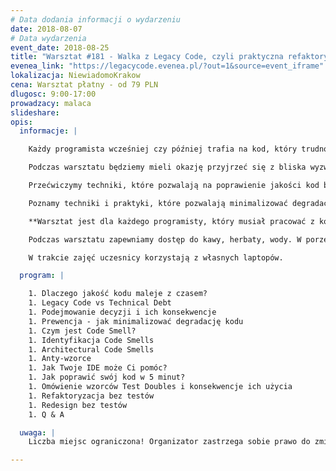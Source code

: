```yaml
---
# Data dodania informacji o wydarzeniu
date: 2018-08-07
# Data wydarzenia
event_date: 2018-08-25
title: "Warsztat #181 - Walka z Legacy Code, czyli praktyczna refaktoryzacja"
evenea_link: "https://legacycode.evenea.pl/?out=1&source=event_iframe"
lokalizacja: NiewiadomoKrakow
cena: Warsztat płatny - od 79 PLN
dlugosc: 9:00-17:00
prowadzacy: malaca
slideshare:
opis:
  informacje: |

    Każdy programista wcześniej czy później trafia na kod, który trudno zrozumieć i zmodyfikować. Nawet jeżeli od samego początku kod powstawał mając na względzie dobre praktyki i sposoby wytwarzania oprogramowania degradacja jest niestety nie do uniknięcia. Im większy projekt, im dłużej jest w użyciu, im większa ilość programistów nad nim pracuje, tym większe prawdopodobieństwo, że natkniesz się na kod, który już niewielu jest w stanie wytłumaczyć. Mimo wszystko, nadal jest to kod, z którym musisz umieć pracować.

    Podczas warsztatu będziemy mieli okazję przyjrzeć się z bliska wyzwaniom, na które cierpią aplikacje mające za sobą wiele lat życia m.in. brak testów, duże i skomplikowane klasy. Nauczymy się rozpoznawać problemy oraz dobierać do nich stosowne rozwiązania. Uczestnicy będą mieli okazję wypróbować zarówno proste i szybkie refaktoryzacje oraz takie, które wymagają głębszej analizy i przygotowania.

    Przećwiczymy techniki, które pozwalają na poprawienie jakości kod bez jego dokładnej znajomości i zrozumienia.

    Poznamy techniki i praktyki, które pozwalają minimalizować degradację kodu wraz z upływem czasu.

    **Warsztat jest dla każdego programisty, który musiał pracować z kodem trudnym w modyfikacji i zrozumieniu i miał problemy ze znalezieniem odpowiedniego narzędzia do poprawy tej sytuacji.**

    Podczas warsztatu zapewniamy dostęp do kawy, herbaty, wody. W porze obiadowej zapewniamy pizzę w wersji mięsnej lub wegetariańskiej.

    W trakcie zajęć uczesnicy korzystają z własnych laptopów.

  program: |

    1. Dlaczego jakość kodu maleje z czasem?
    1. Legacy Code vs Technical Debt
    1. Podejmowanie decyzji i ich konsekwencje
    1. Prewencja - jak minimalizować degradację kodu
    1. Czym jest Code Smell?
    1. Identyfikacja Code Smells
    1. Architectural Code Smells
    1. Anty-wzorce
    1. Jak Twoje IDE może Ci pomóc?
    1. Jak poprawić swój kod w 5 minut?
    1. Omówienie wzorców Test Doubles i konsekwencje ich użycia
    1. Refaktoryzacja bez testów
    1. Redesign bez testów
    1. Q & A

  uwaga: |
    Liczba miejsc ograniczona! Organizator zastrzega sobie prawo do zmiany lokalizacji wydarzenia oraz jego odwołania w przypadku niezgłoszenia się minimalnej liczby uczestników.

---
```

